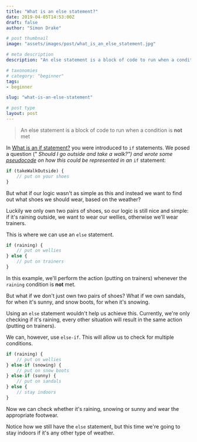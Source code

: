 ```yaml
---
title: "What is an else statement?"
date: 2019-04-05T14:53:00Z
draft: false
author: "Simon Drake"

# post thumbnail
image: "assets/images/post/what_is_an_else_statement.jpg"

# meta description
description: "An else statement is a block of code to run when a condition is not met. The condition is first defined in an if statement."

# taxonomies
# category: "beginner"
tags:
- beginner

slug: "what-is-an-else-statement"

# post type
layout: post
---
```


> An else statement is a block of code to run when a condition is **not** met

In [What is an if statement?](https://codetips.co.uk/beginner/what-is-an-if-statement/) you were introduced to `if` statements. We posed a question (" __Should I go outside and take a walk_?") and wrote some [pseudocode](https://codetips.co.uk/beginner/what-is-pseudo-code/) on how this could be represented in an_ `if` statement:

```js
if (takeWalkOutside) {
    // put on your shoes
}
```



But what if our logic wasn't as simple as this and instead we want to find out what shoes we should wear, based on the weather?

Luckily we only own two pairs of shoes, so our logic is still nice and simple: if it's raining outside, we want to wear our wellies, otherwise we'll wear trainers.

This is where we can use an `else` statement.

```js
if (raining) {
    // put on wellies
} else {
    // put on trainers
}
```



In this example, we'll perform the action (putting on trainers) whenever the `raining` condition is **not** met.

But what if we don't just own two pairs of shoes? What if we own sandals, for when it's sunny, and snow boots, for when it's snowing.

Using an `else` statement wouldn't help us achieve this. Currently, we're only checking if it's raining, every other situation will result in the same action (putting on trainers).

We can, however, use `else-if`. This will allow us to check for multiple conditions.

```js
if (raining) {
    // put on wellies
} else-if (snowing) {
    // put on snow boots
} else-if (sunny) {
    // put on sandals
} else {
    // stay indoors
}
```



Now we can check whether it's raining, snowing or sunny and wear the appropriate footwear.

Notice how we still have the `else` statement, but this time we're going to stay indoors if it's any other type of weather.

